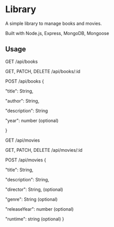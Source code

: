 # Library

A simple library to manage books and movies.

Built with Node.js, Express, MongoDB, Mongoose

## Usage

GET /api/books

GET, PATCH, DELETE /api/books/:id

POST /api/books {

"title": String,

"author": String,

"description": String

"year": number (optional)

}

GET /api/movies

GET, PATCH, DELETE /api/movies/:id

POST /api/movies
{

"title": String,

"description": String,

"director": String, (optional)

"genre": String (optional)

"releaseYear": number (optional)

"runtime": string (optional)
}
